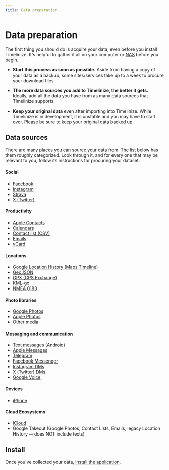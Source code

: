 ```yaml
---
title: Data preparation
---
```


Data preparation
================

The first thing you should do is acquire your data, even before you install Timelinize. It's helpful to gather it all on your computer or [NAS](https://en.wikipedia.org/wiki/Network-attached_storage) before you begin.

- **Start this process as soon as possible.** Aside from having a copy of your data as a backup, some sites/services take up to a week to procure your download files.

- **The more data sources you add to Timelinize, the better it gets.** Ideally, add all the data you have from as many data sources that Timelinize supports.

- **Keep your original data** even after importing into Timelinize. While Timelinize is in development, it is unstable and you may have to start over. Please be sure to keep your original data backed up.

Data sources
------------

There are many places you can source your data from. The list below has them roughly categorized. Look through it, and for every one that may be relevant to you, follow its instructions for procuring your dataset:

#### Social

- [Facebook](/docs/data-sources/facebook)
- [Instagram](/docs/data-sources/instagram)
- [Strava](/docs/data-sources/strava)
- [X (Twitter)](/docs/data-sources/x)

#### Productivity

- [Apple Contacts](/docs/data-sources/apple-contacts)
- [Calendars](/docs/data-sources/calendars)
- [Contact list (CSV)](/docs/data-sources/contact-list)
- [Emails](/docs/data-sources/emails)
- [vCard](/docs/data-sources/vcard)

#### Locations

- [Google Location History (Maps Timeline)](/docs/data-sources/google-location-history)
- [GeoJSON](/docs/data-sources/geojson)
- [GPX (GPS Exchange)](/docs/data-sources/gpx)
- [KML-gx](/docs/data-sources/kml-gx)
- [NMEA 0183](/docs/data-sources/nmea)

#### Photo libraries

- [Google Photos](/docs/data-sources/google-photos)
- [Apple Photos](/docs/data-sources/apple-photos)
- [Other media](/docs/data-sources/media)

#### Messaging and communication

- [Text messages (Android)](/docs/data-sources/android-text-messages)
- [Apple Messages](/docs/data-sources/apple-messages)
- [Telegram](/docs/data-sources/telegram)
- [Facebook Messenger](/docs/data-sources/facebook)
- [Instagram DMs](/docs/data-sources/instagram)
- [X (Twitter) DMs](/docs/data-sources/x)
- [Google Voice](/docs/data-sources/google-voice)

#### Devices

- [iPhone](/docs/data-sources/iphone)

#### Cloud Ecosystems

- [iCloud](/docs/data-sources/icloud)
- Google Takeout (Google Photos, Contact Lists, Emails, legacy Location History -- does NOT include texts)


## Install

Once you've collected your data, [install the application](/docs/install).